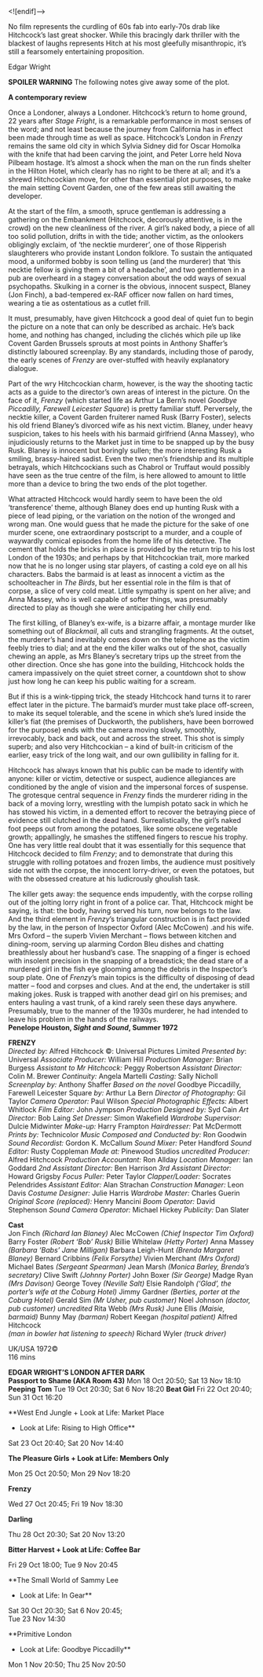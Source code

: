 
<![endif]-->

No film represents the curdling of 60s fab into early-70s drab like Hitchcock’s last great shocker. While this bracingly dark thriller with the blackest of laughs represents Hitch at his most gleefully misanthropic, it’s still a fearsomely entertaining proposition.

Edgar Wright

**SPOILER WARNING** The following notes give away some of the plot.

**A contemporary review**

Once a Londoner, always a Londoner. Hitchcock’s return to home ground,  
22 years after _Stage Fright_, is a remarkable performance in most senses of the word; and not least because the journey from California has in effect been made through time as well as space. Hitchcock’s London in _Frenzy_ remains the same old city in which Sylvia Sidney did for Oscar Homolka with the knife that had been carving the joint, and Peter Lorre held Nova Pilbeam hostage. It’s almost a shock when the man on the run finds shelter in the Hilton Hotel, which clearly has no right to be there at all; and it’s a shrewd Hitchcockian move, for other than essential plot purposes, to make the main setting Covent Garden, one of the few areas still awaiting the developer.

At the start of the film, a smooth, spruce gentleman is addressing a gathering on the Embankment (Hitchcock, decorously attentive, is in the crowd) on the new cleanliness of the river. A girl’s naked body, a piece of all too solid pollution, drifts in with the tide; another victim, as the onlookers obligingly exclaim, of ‘the necktie murderer’, one of those Ripperish slaughterers who provide instant London folklore. To sustain the antiquated mood, a uniformed bobby is soon telling us (and the murderer) that ‘this necktie fellow is giving them a bit of a headache’, and two gentlemen in a pub are overheard in a stagey conversation about the odd ways of sexual psychopaths. Skulking in a corner is the obvious, innocent suspect, Blaney (Jon Finch), a bad-tempered ex-RAF officer now fallen on hard times, wearing a tie as ostentatious as a cutlet frill.

It must, presumably, have given Hitchcock a good deal of quiet fun to begin the picture on a note that can only be described as archaic. He’s back home, and nothing has changed, including the clichés which pile up like Covent Garden Brussels sprouts at most points in Anthony Shaffer’s distinctly laboured screenplay. By any standards, including those of parody, the early scenes of _Frenzy_ are over-stuffed with heavily explanatory dialogue.

Part of the wry Hitchcockian charm, however, is the way the shooting tactic acts as a guide to the director’s own areas of interest in the picture. On the face of it, _Frenzy_ (which started life as Arthur La Bern’s novel _Goodbye Piccadilly, Farewell Leicester Square_) is pretty familiar stuff. Perversely, the necktie killer, a Covent Garden fruiterer named Rusk (Barry Foster), selects his old friend Blaney’s divorced wife as his next victim. Blaney, under heavy suspicion, takes to his heels with his barmaid girlfriend (Anna Massey), who injudiciously returns to the Market just in time to be snapped up by the busy Rusk. Blaney is innocent but boringly sullen; the more interesting Rusk a smiling, brassy-haired sadist. Even the two men’s friendship and its multiple betrayals, which Hitchcockians such as Chabrol or Truffaut would possibly have seen as the true centre of the film, is here allowed to amount to little more than a device to bring the two ends of the plot together.

What attracted Hitchcock would hardly seem to have been the old ‘transference’ theme, although Blaney does end up hunting Rusk with a piece of lead piping, or the variation on the notion of the wronged and wrong man. One would guess that he made the picture for the sake of one murder scene, one extraordinary postscript to a murder, and a couple of waywardly comical episodes from the home life of his detective. The cement that holds the bricks in place is provided by the return trip to his lost London of the 1930s; and perhaps by that Hitchcockian trait, more marked now that he is no longer using star players, of casting a cold eye on all his characters. Babs the barmaid is at least as innocent a victim as the schoolteacher in _The Birds_, but her essential role in the film is that of corpse, a slice of very cold meat. Little sympathy is spent on her alive; and Anna Massey, who is well capable of softer things, was presumably directed to play as though she were anticipating her chilly end.

The first killing, of Blaney’s ex-wife, is a bizarre affair, a montage murder like something out of _Blackmail_, all cuts and strangling fragments. At the outset, the murderer’s hand inevitably comes down on the telephone as the victim feebly tries to dial; and at the end the killer walks out of the shot, casually chewing an apple, as Mrs Blaney’s secretary trips up the street from the other direction. Once she has gone into the building, Hitchcock holds the camera impassively on the quiet street corner, a countdown shot to show just how long he can keep his public waiting for a scream.

But if this is a wink-tipping trick, the steady Hitchcock hand turns it to rarer effect later in the picture. The barmaid’s murder must take place off-screen, to make its sequel tolerable, and the scene in which she’s lured inside the killer’s fiat (the premises of Duckworth, the publishers, have been borrowed for the purpose) ends with the camera moving slowly, smoothly, irrevocably, back and back, out and across the street. This shot is simply superb; and also very Hitchcockian – a kind of built-in criticism of the earlier, easy trick of the long wait, and our own gullibility in falling for it.

Hitchcock has always known that his public can be made to identify with anyone: killer or victim, detective or suspect, audience allegiances are conditioned by the angle of vision and the impersonal forces of suspense.  
The grotesque central sequence in _Frenzy_ finds the murderer riding in the back of a moving lorry, wrestling with the lumpish potato sack in which he has stowed his victim, in a demented effort to recover the betraying piece of evidence still clutched in the dead hand. Surrealistically, the girl’s naked foot peeps out from among the potatoes, like some obscene vegetable growth; appallingly, he smashes the stiffened fingers to rescue his trophy. One has very little real doubt that it was essentially for this sequence that Hitchcock decided to film _Frenzy_; and to demonstrate that during this struggle with rolling potatoes and frozen limbs, the audience must positively side not with the corpse, the innocent lorry-driver, or even the potatoes, but with the obsessed creature at his ludicrously ghoulish task.

The killer gets away: the sequence ends impudently, with the corpse rolling out of the jolting lorry right in front of a police car. That, Hitchcock might be saying, is that: the body, having served his turn, now belongs to the law. And the third element in _Frenzy_’s triangular construction is in fact provided by the law, in the person of Inspector Oxford (Alec McCowen) .and his wife. Mrs Oxford – the superb Vivien Merchant – flows between kitchen and dining-room, serving up alarming Cordon Bleu dishes and chatting breathlessly about her husband’s case. The snapping of a finger is echoed with insolent precision in the snapping of a breadstick; the dead stare of a murdered girl in the fish eye glooming among the debris in the Inspector’s soup plate. One of _Frenzy_’s main topics is the difficulty of disposing of dead matter – food and corpses and clues. And at the end, the undertaker is still making jokes. Rusk is trapped with another dead girl on his premises; and enters hauling a vast trunk, of a kind rarely seen these days anywhere. Presumably, true to the manner of the 1930s murderer, he had intended to leave his problem in the hands of the railways.<br>
**Penelope Houston, _Sight and Sound_, Summer 1972**<br>

**FRENZY**<br>
_Directed by:_ Alfred Hitchcock
©: Universal Pictures Limited
_Presented by_: Universal
_Associate Producer:_ William Hill
_Production Manager:_ Brian Burgess
_Assistant to Mr Hitchcock:_ Peggy Robertson
_Assistant Director:_ Colin M. Brewer
_Continuity:_ Angela Martelli
_Casting:_ Sally Nicholl
_Screenplay by:_ Anthony Shaffer
_Based on the novel_ Goodbye Piccadilly, Farewell Leicester Square _by:_ Arthur La Bern
_Director of Photography:_ Gil Taylor
_Camera Operator:_ Paul Wilson
_Special Photographic Effects:_ Albert Whitlock
_Film Editor:_ John Jympson
_Production Designed by:_ Syd Cain
_Art Director:_ Bob Laing
_Set Dresser:_ Simon Wakefield
_Wardrobe Supervisor:_ Dulcie Midwinter
_Make-up:_ Harry Frampton
_Hairdresser:_ Pat McDermott
_Prints by:_ Technicolor
_Music Composed and Conducted by:_ Ron Goodwin
_Sound Recordist:_ Gordon K. McCallum
_Sound Mixer:_ Peter Handford
_Sound Editor:_ Rusty Coppleman
_Made at:_ Pinewood Studios
_uncredited_
_Producer:_ Alfred Hitchcock
_Production Accountant:_ Ron Allday
_Location Manager:_ Ian Goddard
_2nd Assistant Director:_ Ben Harrison
_3rd Assistant Director:_ Howard Grigsby
_Focus Puller:_ Peter Taylor
_Clapper/Loader:_ Socrates Pelendrides
_Assistant Editor:_ Alan Strachan
_Construction Manager:_ Leon Davis
_Costume Designer:_ Julie Harris
_Wardrobe Master:_ Charles Guerin
_Original Score (replaced):_ Henry Mancini
_Boom Operator:_ David Stephenson
_Sound Camera Operator:_ Michael Hickey
_Publicity:_ Dan Slater<br>

**Cast**<br>
Jon Finch _(Richard Ian Blaney)_
Alec McCowen _(Chief Inspector Tim Oxford)_
Barry Foster _(Robert ‘Bob’ Rusk)_
Billie Whitelaw _(Hetty Porter)_
Anna Massey _(Barbara ‘Babs’ Jane Milligan)_
Barbara Leigh-Hunt _(Brenda Margaret Blaney)_
Bernard Cribbins _(Felix Forsythe)_
Vivien Merchant _(Mrs Oxford)_
Michael Bates _(Sergeant Spearman)_
Jean Marsh _(Monica Barley, Brenda’s secretary)_
Clive Swift _(Johnny Porter)_
John Boxer _(Sir George)_
Madge Ryan _(Mrs Davison)_
George Tovey _(Neville Salt)_
Elsie Randolph  _(‘Glad’, the porter’s wife at the Coburg Hotel)_
Jimmy Gardner _(Berties, porter at the Coburg Hotel)_
Gerald Sim _(Mr Usher, pub customer)_
Noel Johnson _(doctor, pub customer)_
_uncredited_
Rita Webb _(Mrs Rusk)_
June Ellis _(Maisie, barmaid)_
Bunny May _(barman)_
Robert Keegan _(hospital patient)_
Alfred Hitchcock  
_(man in bowler hat listening to speech)_
Richard Wyler _(truck driver)_<br>

UK/USA 1972©<br>
116 mins<br>

**EDGAR WRIGHT’S  LONDON AFTER DARK**<br>
**Passport to Shame (AKA Room 43)**
Mon 18 Oct 20:50; Sat 13 Nov 18:10
**Peeping Tom**
Tue 19 Oct 20:30; Sat 6 Nov 18:20
**Beat Girl**
Fri 22 Oct 20:40; Sun 31 Oct 16:20

**West End Jungle + Look at Life: Market Place  
+ Look at Life: Rising to High Office**

Sat 23 Oct 20:40; Sat 20 Nov 14:40

**The Pleasure Girls + Look at Life: Members Only**

Mon 25 Oct 20:50; Mon 29 Nov 18:20

**Frenzy**

Wed 27 Oct 20:45; Fri 19 Nov 18:30

**Darling**

Thu 28 Oct 20:30; Sat 20 Nov 13:20

**Bitter Harvest + Look at Life: Coffee Bar**

Fri 29 Oct 18:00; Tue 9 Nov 20:45

**The Small World of Sammy Lee  
+ Look at Life: In Gear**

Sat 30 Oct 20:30; Sat 6 Nov 20:45;  
Tue 23 Nov 14:30

**Primitive London  
+ Look at Life: Goodbye Piccadilly**

Mon 1 Nov 20:50; Thu 25 Nov 20:50
<!--stackedit_data:
eyJoaXN0b3J5IjpbMjA5MjAzNDkwOV19
-->